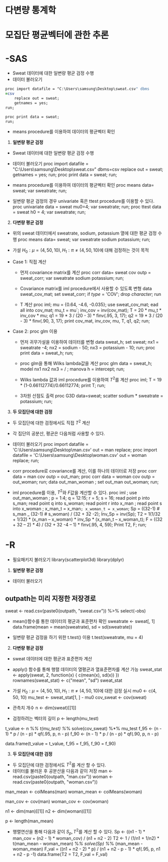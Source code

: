 # 다변량 통계학

# 모집단 평균벡터에 관한 추론

# -SAS

- Sweat 데이터에 대한 일변량 평균 검정 수행
- 데이터 불러오기

```sass
proc import datafile = "C:\Users\samsung\Desktop\sweat.csv" dbms
=csv
    replace out = sweat; 
    getnames = yes; 
run; 

proc print data = sweat; 
run;
```

- means procedure를 이용하여 데이터의 평균벡터 확인
1. **일변량 평균 검정**
- Sweat 데이터에 대한 일변량 평균 검정 수행
- 데이터 불러오기
proc import datafile = "C:\Users\samsung\Desktop\sweat.csv" dbms=csv
   replace out = sweat; 
   getnames = yes; 
run; 
proc print data = sweat; 
run;

- means procedure를 이용하여 데이터의 평균벡터 확인
proc means data= sweat; 
    var sweatrate; 
run;

- 일변량 평균 검정의 경우 univariate 혹은 ttest procedure를 이용할 수 있다.
proc univariate data = sweat mu0=4; 
    var sweatrate; 
run;
proc ttest data = sweat h0 = 4; 
    var sweatrate; 
run;


2. **다변량 평균 검정**
- 위의 sweat 데이터에서 sweatrate, sodium, potassium 열에 대한 평균 검정 수행
proc means data= sweat; 
    var sweatrate sodium potassium; 
run;

- 가설 $H_0:\mu=(4,50,10), H_1: \pi\ne(4,50,10)$에 대해 검정하는 것이 목적
- Case 1: 직접 계산
    - 먼저 covariance matrix를 계산
    proc corr data= sweat cov outp = sweat_corr; 
     var sweatrate sodium potassium; 
    run;
    
    - Covariance matrix를 iml procedure에서 사용할 수 있도록 변형
    data sweat_cov_mat; 
     set sweat_corr;
     if _type_ = 'COV'; 
     drop _character_; 
    run
    
    - T 계산
    proc iml; 
     mu = {0.64, -4.6, -0.035}; 
     use sweat_cov_mat; 
     ead all into cov_mat; 
     mu_t = mu`;
     inv_cov = inv(cov_mat); 
     T = 20 * mu_t * inv_cov * mu; 
     q1 = 19 * 3 / (20 - 3) * finv(.95, 3, 17); 
     q2 = 19 * 3 / (20 - 3) * finv(.90, 3, 17);
     print cov_mat, inv_cov, mu, T, q1, q2; 
    run;
    
- Case 2: proc glm 이용
    - 먼저 귀무가설을 이용하여 데이터를 변형
    data sweat_h; 
     set sweat;
     nx1 = sweatrate -4; 
     nx2 = sodium - 50;
     nx3 = potassium - 10; 
    run;
    proc print data = sweat_h; 
    run;
    
    - proc glm을 통해 Wilks lambda값을 계산
    proc glm data = sweat_h;
     model nx1 nx2 nx3 = / ; 
     manova h = intercept; 
    run;
    
    - Wilks lambda 값과 iml procedure를 이용하여 $T^2$를 계산
    proc iml; 
     T = 19 * (1-0.66112774)/0.66112774; 
     print T; 
    run;
    
    - 3차원 산점도 출력
    proc G3D data=sweat;
        scatter sodium * sweatrate = potassium;
    run;
    
3. **두 모집단에 대한 검정**
- 두 모집단에 대한 검정에서도 직접  $T^2$ 계산
- 각 집단의 공분산, 평균은 다음처럼 사용할 수 있다.
- 데이터 불러오기
proc import datafile = 'C:\Users\samsung\Desktop\man.csv'
out = man replace; 
proc import datafile = 'C:\Users\samsung\Desktop\woman.csv'
out = woman replace; 
run;

- corr procedure로 covariance를 계산, 이를 하나의 데이터로 저장
proc corr data = man cov outp = out_man;
proc corr data = woman cov outp = out_woman; 
run; 
data out_man_woman ; 
   set out_man out_woman; 
run;

- iml procedure를 이용, $T^2$와 $F$값을 계산할 수 있다.
proc iml ; 
    use out_man_woman ; 
    p = 1:4; 
    q = 12:15; 
    r = 5;
    s = 16; 
    read point p into s_man; 
    read point q into s_woman; 
    read point r into x_man ; 
    read point s into x_woman ;
    x_man_t = x_man`;
    x_woman_t = x_woman`;
    Sp = ((32-1) # s_man _ (32-1) # s_woman) / (32 + 32 -2);
    Inv_Sp = inv(Sp);
    T2 = 1(1/32 + 1/32) * (x_man – x_woman) * inv_Sp * (x_man_t –
    x_woman_t);
    F = ((32 + 32 – 2) * 4) / (32 + 32 -4 – 1) * finv(.95, 4, 
    59);
    Print T2, F;
run;

# -R

- 필요패키지 불러오기
library(scatterplot3d)
library(dplyr)

1. **일변량 평균 검정**
- 데이터 불러오기
## outpath는 미리 지정한 저장경로
sweat <- read.csv(paste0(outpath, "sweat.csv")) %>%
select(-obs)

- mean()함수를 통한 데이터의 평균과 표준편차 확인
sweatrate <- sweat[, 1]
data.frame(mean = mean(sweatrate), sd = sd(sweatrate))

- 일변량 평균 검정을 하기 위한 t.test() 이용
t.test(sweatrate, mu = 4)

2. **다변량 평균 검정**
- sweat 데이터에 대한 평균과 표준편차 계산
- apply() 함수를 통해 행렬 데이터의 열평균과 열표준편차를 계산 가능
sweat_stat <- apply(sweat, 2, function(x) {
c(mean(x), sd(x))
})
rownames(sweat_stat) <- c("mean", "sd")
sweat_stat

- 가설 $H_0:\mu=(4,50,10), H_1: \pi\ne(4,50,10)$에 대한 검정 실시
mu0 <- c(4, 50, 10)
mu_test <- sweat_stat[1, ] - mu0
cov_sweat <- cov(sweat)

- 관측치 개수
n <- dim(sweat)[[1]]

- 검정하려는 벡터의 길이
p <- length(mu_test)

t_value <- n %*% t(mu_test) %*% solve(cov_sweat) %*% mu_test
f_95 <- (n - 1) * p / (n - p) * qf(.95, p, n - p)
f_90 <- (n - 1) * p / (n - p) * qf(.90, p, n - p)

data.frame(t_value = t_value, f_95 = f_95, f_90 = f_90)

3. **두 모집단에 대한 검정**
- 두 모집단에 대한 검정에서도 $T^2$를 계산 할 수 있다.
- 데이터를 불러온 후 공분산을 다음과 같이 저장
man <- read.csv(paste0(outpath, "man.csv"))
woman <- read.csv(paste0(outpath, "woman.csv"))

man_mean <- colMeans(man)
woman_mean <- colMeans(woman)

man_cov <- cov(man)
woman_cov <- cov(woman)

n1 <- dim(man)[[1]]
n2 <- dim(woman)[[1]]

p <- length(man_mean)

- 행렬연산을 통해 다음과 같이  $S_p,T^2$를 계산 할 수 있다.
Sp <- ((n1 - 1) * man_cov + (n2 - 1) * woman_cov) / (n1 + n2 - 2)
T2 <- 1 / (1/n1 + 1/n2) * t(man_mean - woman_mean) %*% solve(Sp) %*% (man_mean - woman_mean)
F_val = ((n1 + n2 - 2) * p) / (n1 + n2 - p - 1) * qf(.95, p, n1 + n2 - p -1)
data.frame(T2 = T2, F_val = F_val)
